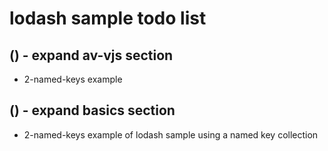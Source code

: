 # lodash sample todo list

## () - expand av-vjs section
* 2-named-keys example 

## () - expand basics section
* 2-named-keys  example of lodash sample using a named key collection
